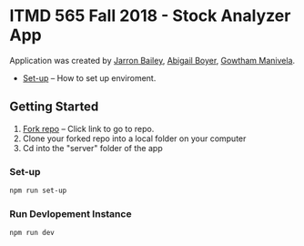 # ITMD 565 Fall 2018 - Stock Analyzer App

Application was created by [Jarron Bailey](https://github.com/jarronb), [Abigail Boyer](https://github.com/abigailboyer), [Gowtham Manivela](https://github.com/GowthamManivelan).

- [Set-up](#getting-started) – How to set up enviroment.

<!-- Description -->

<!-- ## Quick Overview -->

## Getting Started

1. [Fork repo](https://github.com/ITMD-562-Fall2018/app) – Click link to go to repo.
2. Clone your forked repo into a local folder on your computer
3. Cd into the "server" folder of the app

### Set-up

```sh
npm run set-up
```

### Run Devlopement Instance

```sh
npm run dev
```

<!-- ## License -->
